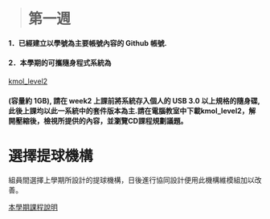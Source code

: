 > # 第一週

#### 1．已經建立以學號為主要帳號內容的 Github 帳號.

#### 2．本學期的可攜隨身程式系統為

[kmol\_level2](https://drive.google.com/file/d/1qSVNH1052bcPyepgGfxN8dciufOM0gUu/view?usp=sharing)

#### \(容量約 1GB\), 請在 week2 上課前將系統存入個人的 USB 3.0 以上規格的隨身碟, 此後上課均以此一系統中的套件版本為主.請在電腦教室中下載kmol\_level2，解開壓縮後，檢視所提供的內容，並瀏覽CD課程規劃議題。

# 選擇提球機構

組員間選擇上學期所設計的提球機構，日後進行協同設計便用此機構維模組加以改善。

[本學期課程說明](https://github.com/mdecourse/cd2018/issues/13)

